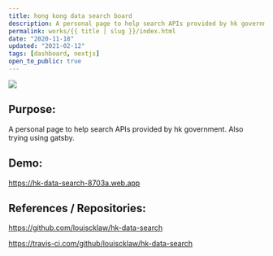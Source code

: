 ```yaml
---
title: hong kong data search board
description: A personal page to help search APIs provided by hk government. Also trying using gatsby.
permalink: works/{{ title | slug }}/index.html
date: "2020-11-18"
updated: "2021-02-12"
tags: [dashboard, nextjs]
open_to_public: true
---
```


![](/images/works/hong-kong-data-search-board.png)


## Purpose:

A personal page to help search APIs provided by hk government. Also trying using gatsby.


## Demo:

<a href="https://hk-data-search-8703a.web.app">https://hk-data-search-8703a.web.app</a>


## References / Repositories:

<a href="https://github.com/louiscklaw/hk-data-search">https://github.com/louiscklaw/hk-data-search</a>

<a href="https://travis-ci.com/github/louiscklaw/hk-data-search">https://travis-ci.com/github/louiscklaw/hk-data-search</a>
